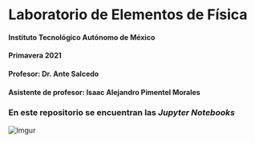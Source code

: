 # Laboratorio de Elementos de Física
#### Instituto Tecnológico Autónomo de México
#### Primavera 2021
#### Profesor: Dr. Ante Salcedo
#### Asistente de profesor: Isaac Alejandro Pimentel Morales

### En este repositorio se encuentran las *Jupyter Notebooks* 
![Imgur](https://i.imgur.com/YKyPqeN.jpg)
